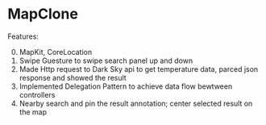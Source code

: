 # MapClone

Features:

0. MapKit, CoreLocation
1. Swipe Guesture to swipe search panel up and down
2. Made Http request to Dark Sky api to get temperature data, parced json response and showed the result
3. Implemented Delegation Pattern to achieve data flow bewtween controllers
4. Nearby search and pin the result annotation; center selected result on the map
